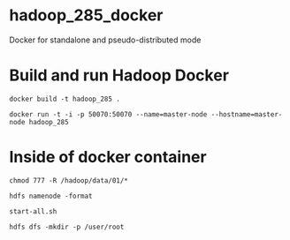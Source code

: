# hadoop_285_docker

Docker for standalone and pseudo-distributed mode

# Build and run Hadoop Docker

`docker build -t hadoop_285 .`

`docker run -t -i -p 50070:50070 --name=master-node --hostname=master-node hadoop_285`

# Inside of docker container

`chmod 777 -R /hadoop/data/01/*`

`hdfs namenode -format`

`start-all.sh`

`hdfs dfs -mkdir -p /user/root`


